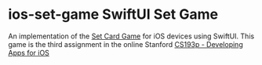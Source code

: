 # ios-set-game SwiftUI Set Game

An implementation of the [Set Card Game](https://en.wikipedia.org/wiki/Set_(card_game)) for iOS devices using SwiftUI. This game is the third assignment in the online Stanford [CS193p - Developing Apps for iOS](https://cs193p.sites.stanford.edu)
